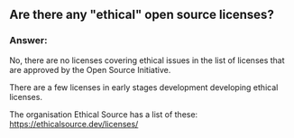 ## Are there any "ethical" open source licenses?

### Answer: 
No, there are no licenses covering ethical issues in the list of licenses that are approved by the Open Source Initiative. 

There are a few licenses in early stages development developing ethical licenses. 

The organisation Ethical Source has a list of these: https://ethicalsource.dev/licenses/
